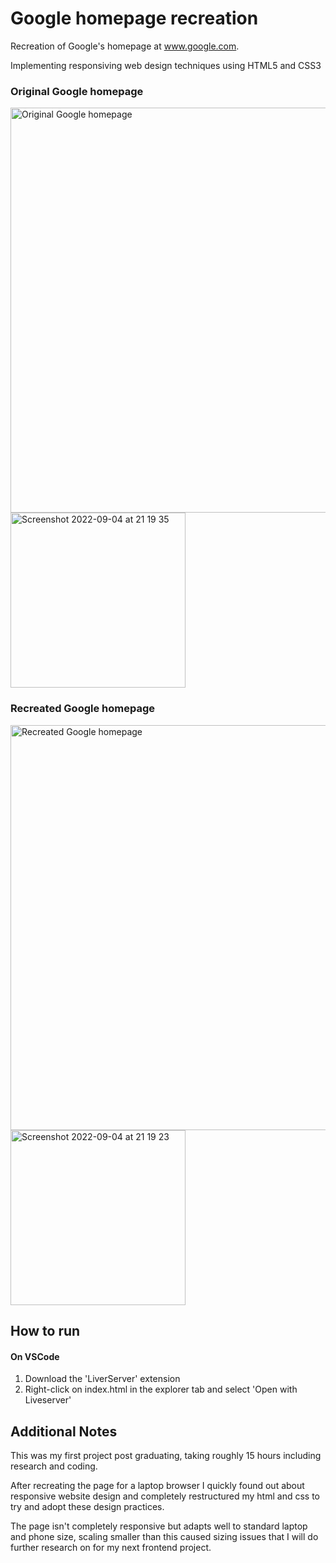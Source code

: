 # Google homepage recreation

 Recreation of Google's homepage at www.google.com.
 
 Implementing responsiving web design techniques 
 using HTML5 and CSS3
 
 ### Original Google homepage
 <img width="648" alt="Original Google homepage" src="https://user-images.githubusercontent.com/44205361/188331652-d4c00984-1b60-49a1-9c0d-5d8a495419b6.png">
 
 <img width="280" alt="Screenshot 2022-09-04 at 21 19 35" src="https://user-images.githubusercontent.com/44205361/188331965-574fda74-5319-4e20-9b1f-fcc78ecf4b3a.png">


 ### Recreated Google homepage
<img width="648" alt="Recreated Google homepage" src="https://user-images.githubusercontent.com/44205361/188331628-9550fb73-c53d-4445-820a-3667d805efbe.png">

<img width="280" alt="Screenshot 2022-09-04 at 21 19 23" src="https://user-images.githubusercontent.com/44205361/188331962-4d3f1c6e-e9e1-4871-a6a9-40480caafba1.png">


## How to run 

#### On VSCode
1. Download the 'LiverServer' extension
2. Right-click on index.html in the explorer tab and select 'Open with Liveserver'

## Additional Notes

This was my first project post graduating, taking roughly 15 hours including research and coding.

After recreating the page for a laptop browser I quickly found out about responsive website design and completely restructured my html and css to try and adopt these design practices.

The page isn't completely responsive but adapts well to standard laptop and phone size, scaling smaller than this caused sizing issues that I will do further research on for my next frontend project.

